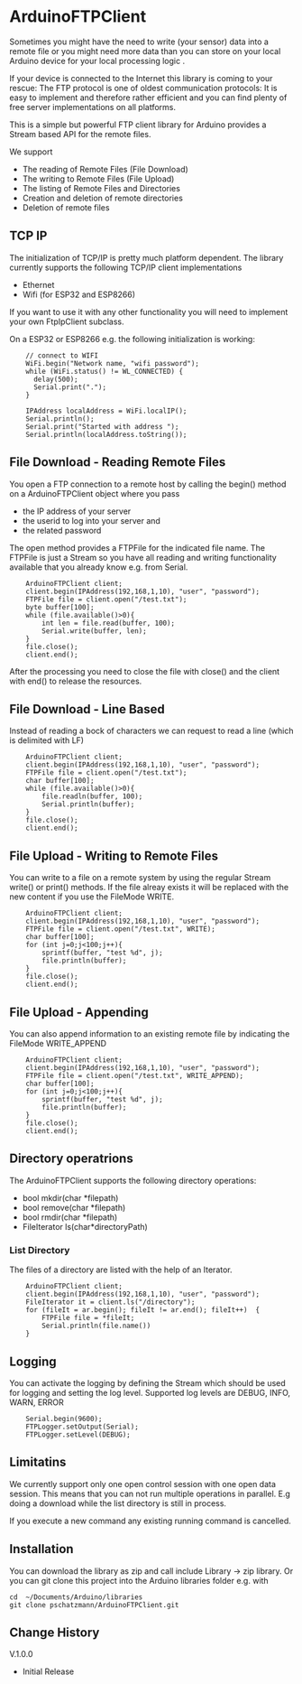 # ArduinoFTPClient

Sometimes you might have the need to write (your sensor) data into a remote file or you might need
more data than you can store on your local Arduino device for your local processing logic . 

If your device is connected to the Internet this library is coming to your rescue: The FTP protocol 
is one of oldest communication protocols: It is easy to implement and therefore rather efficient and
you can find plenty of free server implementations on all platforms.

This is a simple but powerful FTP client library for Arduino provides a Stream based API for the 
remote files. 

We support

- The reading of Remote Files (File Download)
- The writing to Remote Files (File Upload)
- The listing of Remote Files and Directories
- Creation and deletion of remote directories
- Deletion of remote files

## TCP IP
The initialization of TCP/IP is pretty much platform dependent. The library currently supports
the following TCP/IP client implementations

- Ethernet
- Wifi (for ESP32 and ESP8266)

If you want to use it with any other functionality you will need to implement your own FtpIpClient subclass.

On a ESP32 or ESP8266 e.g. the following initialization is working:

```
    // connect to WIFI
    WiFi.begin("Network name, "wifi password");
    while (WiFi.status() != WL_CONNECTED) {
      delay(500);
      Serial.print(".");
    }

    IPAddress localAddress = WiFi.localIP();
    Serial.println();
    Serial.print("Started with address ");
    Serial.println(localAddress.toString());

```


## File Download - Reading Remote Files
You open a FTP connection to a remote host by calling the begin() method on a ArduinoFTPClient object where you pass
- the IP address of your server
- the userid to log into your server and 
- the related password  

The open method provides a FTPFile for the indicated file name. The FTPFile is just a Stream so
you have all reading and writing functionality available that you already know e.g. from Serial.

```
    ArduinoFTPClient client;
    client.begin(IPAddress(192,168,1,10), "user", "password");
    FTPFile file = client.open("/test.txt");
    byte buffer[100];
    while (file.available()>0){
        int len = file.read(buffer, 100);
        Serial.write(buffer, len);
    }
    file.close();
    client.end();
```
After the processing you need to close the file with close() and the client with end() to release 
the resources.

## File Download - Line Based
Instead of reading a bock of characters we can request to read a line (which is delimited with LF)
```
    ArduinoFTPClient client;
    client.begin(IPAddress(192,168,1,10), "user", "password");
    FTPFile file = client.open("/test.txt");
    char buffer[100];
    while (file.available()>0){
        file.readln(buffer, 100);
        Serial.println(buffer);
    }
    file.close();
    client.end();
```

## File Upload - Writing to Remote Files
You can write to a file on a remote system by using the regular Stream write() or print() methods. If
the file alreay exists it will be replaced with the new content if you use the FileMode WRITE.

```
    ArduinoFTPClient client;
    client.begin(IPAddress(192,168,1,10), "user", "password");
    FTPFile file = client.open("/test.txt", WRITE);
    char buffer[100];
    for (int j=0;j<100;j++){
        sprintf(buffer, "test %d", j);
        file.println(buffer);
    }
    file.close();
    client.end();
```

## File Upload - Appending
You can also append information to an existing remote file by indicating the FileMode WRITE_APPEND
```
    ArduinoFTPClient client;
    client.begin(IPAddress(192,168,1,10), "user", "password");
    FTPFile file = client.open("/test.txt", WRITE_APPEND);
    char buffer[100];
    for (int j=0;j<100;j++){
        sprintf(buffer, "test %d", j);
        file.println(buffer);
    }
    file.close();
    client.end();
```

##  Directory operatrions
The ArduinoFTPClient supports the following directory operations:

- bool mkdir(char *filepath) 
- bool remove(char *filepath) 
- bool rmdir(char *filepath)
- FileIterator ls(char*directoryPath)

### List Directory
The files of a directory are listed with the help of an Iterator. 

```
    ArduinoFTPClient client;
    client.begin(IPAddress(192,168,1,10), "user", "password");
    FileIterator it = client.ls("/directory");
    for (fileIt = ar.begin(); fileIt != ar.end(); fileIt++)  {
        FTPFile file = *fileIt;
        Serial.println(file.name())
    }
```

## Logging
You can activate the logging by defining the Stream which should be used for logging and setting the log level. 
Supported log levels are DEBUG, INFO, WARN, ERROR

```
    Serial.begin(9600);
    FTPLogger.setOutput(Serial);
    FTPLogger.setLevel(DEBUG);
```

## Limitatins
We currently support only one open control session with one open data session. This means that you can not run multiple operations
in parallel. E.g doing a download while the list directory is still in process. 

If you execute a new command any existing running command is cancelled.

## Installation
You can download the library as zip and call include Library -> zip library. Or you can git clone this project into the Arduino libraries folder e.g. with
```
cd  ~/Documents/Arduino/libraries
git clone pschatzmann/ArduinoFTPClient.git
```

## Change History
V.1.0.0 
- Initial Release

